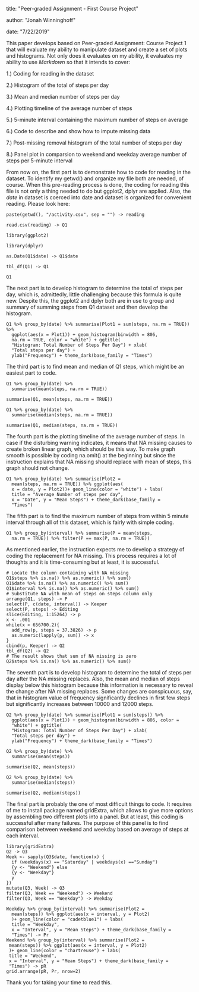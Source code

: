 title: "Peer-graded Assignment - First Course Project"

author: "Jonah Winninghoff"

date: "7/22/2019"

This paper develops based on Peer-graded Assignment: Course Project 1 that will evaluate my ability to manipulate dataset and create a set of plots and histograms. Not only does it evaluates on my ability, it evaluates my ability to use *Markdown* so that it intends to cover:

1.) Coding for reading in the dataset

2.) Histogram of the total of steps per day  

3.) Mean and median number of steps per day  

4.) Plotting timeline of the average number of steps  

5.) 5-minute interval containing the maximum number of steps on average  

6.) Code to describe and show how to impute missing data  

7.) Post-missing removal histogram of the total number of steps per day  

8.) Panel plot in comparsion to weekend and weekday average number of steps per 5-minute interval

From now on, the first part is to demonstrate how to code for reading in the dataset. To identify my getwd() and organize my file both are needed, of course. When this pre-reading process is done, the coding for reading this file is not only a thing needed to do but ggplot2, dplyr are applied. Also, the *date* in dataset is coerced into date and dataset is organized for convenient reading. Please look here:  

```{r echo = TRUE}
paste(getwd(), "/activity.csv", sep = "") -> reading

read.csv(reading) -> Q1

library(ggplot2)

library(dplyr)

as.Date(Q1$date) -> Q1$date

tbl_df(Q1) -> Q1

Q1
```

The next part is to develop histogram to determine the total of steps per day, which is, admittedly, little challenging because this formula is quite new. Despite this, the ggplot2 and dplyr both are in use to group and summary of summing steps from Q1 dataset and then develop the histogram.

```{r echo = TRUE}
Q1 %>% group_by(date) %>% summarise(Plot1 = sum(steps, na.rm = TRUE)) %>% 
  ggplot(aes(x = Plot1)) + geom_histogram(binwidth = 806, 
  na.rm = TRUE, color = "white") + ggtitle(
  "Histogram: Total Number of Steps Per Day") + xlab(
  "Total steps per day") + 
  ylab("Frequency") + theme_dark(base_family = "Times")

```

The third part is to find mean and median of Q1 steps, which might be an easiest part to code.

```{r echo=TRUE}
Q1 %>% group_by(date) %>%
  summarise(mean(steps, na.rm = TRUE))

summarise(Q1, mean(steps, na.rm = TRUE))

Q1 %>% group_by(date) %>%
  summarise(median(steps, na.rm = TRUE))

summarise(Q1, median(steps, na.rm = TRUE))
```

The fourth part is the plotting timeline of the average number of steps. In case if the disturbing warning indicates, it means that NA missing causes to create broken linear graph, which should be this way. To make graph smooth is possible by coding na.omit() at the beginning but since the instruction explains that NA missing should replace with mean of steps, this graph should not change.

```{r echo=TRUE}
Q1 %>% group_by(date) %>% summarise(Plot2 = 
  mean(steps, na.rm = TRUE)) %>% ggplot(aes(
  x = date, y = Plot2))+ geom_line(color = "white") + labs(
  title = "Average Number of steps per day", 
  x = "Date", y = "Mean Steps") + theme_dark(base_family = 
  "Times")
```

The fifth part is to find the maximum number of steps from within 5 minute interval through all of this dataset, which is fairly with simple coding.

```{r echo=TRUE}
Q1 %>% group_by(interval) %>% summarise(P = mean(steps, 
  na.rm = TRUE)) %>% filter(P == max(P, na.rm = TRUE))
```

As mentioned earlier, the instruction expects me to develop a strategy of coding the replacement for NA missing. This process requires a lot of thoughts and it is time-consuming but at least, it is successful.

```{r echo=TRUE}
# Locate the column containing with NA missing
Q1$steps %>% is.na() %>% as.numeric() %>% sum()
Q1$date %>% is.na() %>% as.numeric() %>% sum()
Q1$interval %>% is.na() %>% as.numeric() %>% sum()
# Substitute NA with mean of steps on steps column only
arrange(Q1, steps) -> P
select(P, c(date, interval)) -> Keeper
select(P, steps) -> Editing
slice(Editing, 1:15264) -> p
x <- .001
while(x < 656700.2){
  add_row(p, steps = 37.3826) -> p
  as.numeric(lapply(p, sum)) -> x
}
cbind(p, Keeper) -> Q2
tbl_df(Q2) -> Q2
# The result shows that sum of NA missing is zero
Q2$steps %>% is.na() %>% as.numeric() %>% sum()
```

The seventh part is to develop histogram to determine the total of steps per day after the NA missing replaces. Also, the mean and median of steps display below this histogram because this information is necessary to reveal the change after NA missing replaces. Some changes are conspicuous, say, that in histogram value of frequency significantly declines in first few steps but significantly increases between 10000 and 12000 steps.

```{r echo=TRUE}
Q2 %>% group_by(date) %>% summarise(Plot1 = sum(steps)) %>% 
  ggplot(aes(x = Plot1)) + geom_histogram(binwidth = 806, color = 
  "white") + ggtitle(
  "Histogram: Total Number of Steps Per Day") + xlab(
  "Total steps per day") + 
  ylab("Frequency") + theme_dark(base_family = "Times")

Q2 %>% group_by(date) %>%
  summarise(mean(steps))

summarise(Q2, mean(steps))

Q2 %>% group_by(date) %>%
  summarise(median(steps))

summarise(Q2, median(steps))
```

The final part is probably the one of most difficult things to code. It requires of me to install package named gridExtra, which allows to give more options by assembling two different plots into a panel. But at least, this coding is successful after many failures. The purpose of this panel is to find comparison between weekend and weekday based on average of steps at each interval.

```{r echo=TRUE}
library(gridExtra)
Q2 -> Q3
Week <- sapply(Q3$date, function(x) {
  if (weekdays(x) == "Saturday" | weekdays(x) =="Sunday") 
  {y <- "Weekend"} else 
  {y <- "Weekday"}
  y
})
mutate(Q3, Week) -> Q3
filter(Q3, Week == "Weekend") -> Weekend
filter(Q3, Week == "Weekday") -> Weekday

Weekday %>% group_by(interval) %>% summarise(Plot2 = 
  mean(steps)) %>% ggplot(aes(x = interval, y = Plot2)
  )+ geom_line(color = "cadetblue1") + labs(
  title = "Weekday", 
  x = "Interval", y = "Mean Steps") + theme_dark(base_family = 
  "Times") -> Pr
Weekend %>% group_by(interval) %>% summarise(Plot2 = 
 mean(steps)) %>% ggplot(aes(x = interval, y = Plot2)
 )+ geom_line(color = "chartreuse") + labs(
 title = "Weekend", 
 x = "Interval", y = "Mean Steps") + theme_dark(base_family = 
 "Times") -> pR
grid.arrange(pR, Pr, nrow=2)
```

Thank you for taking your time to read this.
